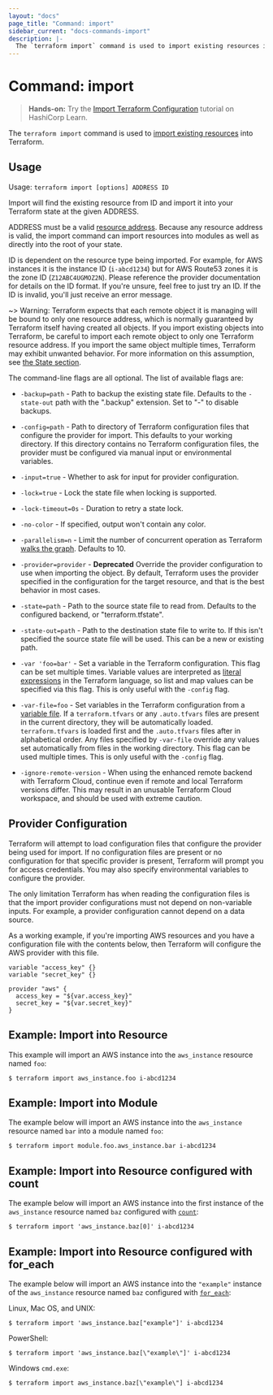 ```yaml
---
layout: "docs"
page_title: "Command: import"
sidebar_current: "docs-commands-import"
description: |-
  The `terraform import` command is used to import existing resources into Terraform.
---
```


# Command: import

> **Hands-on:** Try the [Import Terraform Configuration](https://learn.hashicorp.com/tutorials/terraform/state-import?in=terraform/state&utm_source=WEBSITE&utm_medium=WEB_IO&utm_offer=ARTICLE_PAGE&utm_content=DOCS) tutorial on HashiCorp Learn.

The `terraform import` command is used to
[import existing resources](/docs/cli/import/index.html)
into Terraform.

## Usage

Usage: `terraform import [options] ADDRESS ID`

Import will find the existing resource from ID and import it into your Terraform
state at the given ADDRESS.

ADDRESS must be a valid [resource address](/docs/cli/state/resource-addressing.html).
Because any resource address is valid, the import command can import resources
into modules as well as directly into the root of your state.

ID is dependent on the resource type being imported. For example, for AWS
instances it is the instance ID (`i-abcd1234`) but for AWS Route53 zones
it is the zone ID (`Z12ABC4UGMOZ2N`). Please reference the provider documentation for details
on the ID format. If you're unsure, feel free to just try an ID. If the ID
is invalid, you'll just receive an error message.

~> Warning: Terraform expects that each remote object it is managing will be
bound to only one resource address, which is normally guaranteed by Terraform
itself having created all objects. If you import existing objects into Terraform,
be careful to import each remote object to only one Terraform resource address.
If you import the same object multiple times, Terraform may exhibit unwanted
behavior. For more information on this assumption, see
[the State section](/docs/language/state/index.html).

The command-line flags are all optional. The list of available flags are:

* `-backup=path` - Path to backup the existing state file. Defaults to
  the `-state-out` path with the ".backup" extension. Set to "-" to disable
  backups.

* `-config=path` - Path to directory of Terraform configuration files that
  configure the provider for import. This defaults to your working directory.
  If this directory contains no Terraform configuration files, the provider
  must be configured via manual input or environmental variables.

* `-input=true` - Whether to ask for input for provider configuration.

* `-lock=true` - Lock the state file when locking is supported.

* `-lock-timeout=0s` - Duration to retry a state lock.

* `-no-color` - If specified, output won't contain any color.

* `-parallelism=n` - Limit the number of concurrent operation as Terraform
  [walks the graph](/docs/internals/graph.html#walking-the-graph). Defaults
  to 10.

* `-provider=provider` - **Deprecated** Override the provider configuration to
use when importing the object. By default, Terraform uses the provider specified
in the configuration for the target resource, and that is the best behavior in most cases.

* `-state=path` - Path to the source state file to read from. Defaults to the
  configured backend, or "terraform.tfstate".

* `-state-out=path` - Path to the destination state file to write to. If this
  isn't specified the source state file will be used. This can be a new or
  existing path.

* `-var 'foo=bar'` - Set a variable in the Terraform configuration. This flag
  can be set multiple times. Variable values are interpreted as
  [literal expressions](/docs/language/expressions/types.html) in the
  Terraform language, so list and map values can be specified via this flag.
  This is only useful with the `-config` flag.

* `-var-file=foo` - Set variables in the Terraform configuration from
  a [variable file](/docs/language/values/variables.html#variable-definitions-tfvars-files). If
  a `terraform.tfvars` or any `.auto.tfvars` files are present in the current
  directory, they will be automatically loaded. `terraform.tfvars` is loaded
  first and the `.auto.tfvars` files after in alphabetical order. Any files
  specified by `-var-file` override any values set automatically from files in
  the working directory. This flag can be used multiple times. This is only
  useful with the `-config` flag.

* `-ignore-remote-version` - When using the enhanced remote backend with
  Terraform Cloud, continue even if remote and local Terraform versions differ.
  This may result in an unusable Terraform Cloud workspace, and should be used
  with extreme caution.

## Provider Configuration

Terraform will attempt to load configuration files that configure the
provider being used for import. If no configuration files are present or
no configuration for that specific provider is present, Terraform will
prompt you for access credentials. You may also specify environmental variables
to configure the provider.

The only limitation Terraform has when reading the configuration files
is that the import provider configurations must not depend on non-variable
inputs. For example, a provider configuration cannot depend on a data
source.

As a working example, if you're importing AWS resources and you have a
configuration file with the contents below, then Terraform will configure
the AWS provider with this file.

```hcl
variable "access_key" {}
variable "secret_key" {}

provider "aws" {
  access_key = "${var.access_key}"
  secret_key = "${var.secret_key}"
}
```

## Example: Import into Resource

This example will import an AWS instance into the `aws_instance` resource named `foo`:

```shell
$ terraform import aws_instance.foo i-abcd1234
```

## Example: Import into Module

The example below will import an AWS instance into the `aws_instance` resource named `bar` into a module named `foo`:

```shell
$ terraform import module.foo.aws_instance.bar i-abcd1234
```

## Example: Import into Resource configured with count

The example below will import an AWS instance into the first instance of the `aws_instance` resource named `baz` configured with
[`count`](/docs/language/meta-arguments/count.html):

```shell
$ terraform import 'aws_instance.baz[0]' i-abcd1234
```

## Example: Import into Resource configured with for_each

The example below will import an AWS instance into the `"example"` instance of the `aws_instance` resource named `baz` configured with
[`for_each`](/docs/language/meta-arguments/for_each.html):

Linux, Mac OS, and UNIX:

```shell
$ terraform import 'aws_instance.baz["example"]' i-abcd1234
```

PowerShell:

```shell
$ terraform import 'aws_instance.baz[\"example\"]' i-abcd1234
```

Windows `cmd.exe`:

```shell
$ terraform import aws_instance.baz[\"example\"] i-abcd1234
```
